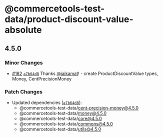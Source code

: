 # @commercetools-test-data/product-discount-value-absolute

## 4.5.0

### Minor Changes

- [#182](https://github.com/commercetools/test-data/pull/182) [`a7b64d8`](https://github.com/commercetools/test-data/commit/a7b64d80afb75a5734682ab297b67ef50eaf2899) Thanks [@jaikamat](https://github.com/jaikamat)! - create ProductDiscountValue types, Money, CentPrecisionMoney

### Patch Changes

- Updated dependencies [[`a7b64d8`](https://github.com/commercetools/test-data/commit/a7b64d80afb75a5734682ab297b67ef50eaf2899)]:
  - @commercetools-test-data/cent-precision-money@4.5.0
  - @commercetools-test-data/money@4.5.0
  - @commercetools-test-data/core@4.5.0
  - @commercetools-test-data/commons@4.5.0
  - @commercetools-test-data/utils@4.5.0
